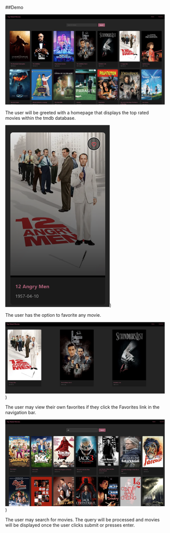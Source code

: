 
##Demo

![home page](https://github.com/YildizAlaraKoymen/Movie-List-Site/blob/main/demoPictures/HomePage.png)

The user will be greeted with a homepage that displays the top rated movies within the tmdb database.

![home page](https://github.com/YildizAlaraKoymen/Movie-List-Site/blob/main/demoPictures/FavoriteFeature.png))

The user has the option to favorite any movie.

![home page](https://github.com/YildizAlaraKoymen/Movie-List-Site/blob/main/demoPictures/FavoritesPage.png))

The user may view their own favorites if they click the Favorites link in the navigation bar.

![home page](https://github.com/YildizAlaraKoymen/Movie-List-Site/blob/main/demoPictures/SearchFeature.png))

The user may search for movies. The query will be processed and movies will be displayed once the user clicks submit or presses enter.
